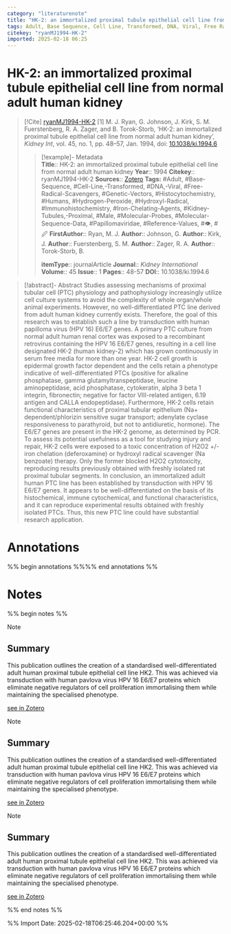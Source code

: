 ```yaml
---
category: "literaturenote"
title: "HK-2: an immortalized proximal tubule epithelial cell line from normal adult human kidney"
tags: Adult, Base Sequence, Cell Line, Transformed, DNA, Viral, Free Radical Scavengers, Genetic Vectors, Histocytochemistry, Humans, Hydrogen Peroxide, Hydroxyl Radical, Immunohistochemistry, Iron Chelating Agents, Kidney Tubules, Proximal, Male, Molecular Probes, Molecular Sequence Data, Papillomaviridae, Reference Values, 👁, 🖉
citekey: "ryanMJ1994-HK-2"
imported: 2025-02-18 06:25
---
```


# HK-2: an immortalized proximal tubule epithelial cell line from normal adult human kidney


> [!Cite] [ryanMJ1994-HK-2](zotero://select/library/items/MWEBQCDZ)
> [1]  M. J. Ryan, G. Johnson, J. Kirk, S. M. Fuerstenberg, R. A. Zager, and B. Torok-Storb, ‘HK-2: an immortalized proximal tubule epithelial cell line from normal adult human kidney’, _Kidney Int_, vol. 45, no. 1, pp. 48–57, Jan. 1994, doi: [10.1038/ki.1994.6](https://doi.org/10.1038/ki.1994.6)
> > [!example]- Metadata    
> > **Title**:: HK-2: an immortalized proximal tubule epithelial cell line from normal adult human kidney
> > **Year**:: 1994
> > **Citekey**:: ryanMJ1994-HK-2
> > **Sources**:: [Zotero](zotero://select/library/items/MWEBQCDZ)
> > **Tags:** #Adult, #Base-Sequence, #Cell-Line,-Transformed, #DNA,-Viral, #Free-Radical-Scavengers, #Genetic-Vectors, #Histocytochemistry, #Humans, #Hydrogen-Peroxide, #Hydroxyl-Radical, #Immunohistochemistry, #Iron-Chelating-Agents, #Kidney-Tubules,-Proximal, #Male, #Molecular-Probes, #Molecular-Sequence-Data, #Papillomaviridae, #Reference-Values, #👁, #🖉
> > **FirstAuthor**:: Ryan, M. J.
> > **Author**:: Johnson, G.
> > **Author**:: Kirk, J.
> > **Author**:: Fuerstenberg, S. M.
> > **Author**:: Zager, R. A.
> > **Author**:: Torok-Storb, B.
> > 
> > **itemType**:: journalArticle
> > **Journal**:: *Kidney International*
> > **Volume**:: 45
> > **Issue**:: 1
> > **Pages**:: 48-57
> > **DOI**:: 10.1038/ki.1994.6

> [!abstract]- Abstract
> Studies assessing mechanisms of proximal tubular cell (PTC) physiology and pathophysiology increasingly utilize cell culture systems to avoid the complexity of whole organ/whole animal experiments. However, no well-differentiated PTC line derived from adult human kidney currently exists. Therefore, the goal of this research was to establish such a line by transduction with human papilloma virus (HPV 16) E6/E7 genes. A primary PTC culture from normal adult human renal cortex was exposed to a recombinant retrovirus containing the HPV 16 E6/E7 genes, resulting in a cell line designated HK-2 (human kidney-2) which has grown continuously in serum free media for more than one year. HK-2 cell growth is epidermal growth factor dependent and the cells retain a phenotype indicative of well-differentiated PTCs (positive for alkaline phosphatase, gamma glutamyltranspeptidase, leucine aminopeptidase, acid phosphatase, cytokeratin, alpha 3 beta 1 integrin, fibronectin; negative for factor VIII-related antigen, 6.19 antigen and CALLA endopeptidase). Furthermore, HK-2 cells retain functional characteristics of proximal tubular epithelium (Na+ dependent/phlorizin sensitive sugar transport; adenylate cyclase responsiveness to parathyroid, but not to antidiuretic, hormone). The E6/E7 genes are present in the HK-2 genome, as determined by PCR. To assess its potential usefulness as a tool for studying injury and repair, HK-2 cells were exposed to a toxic concentration of H2O2 +/- iron chelation (deferoxamine) or hydroxyl radical scavenger (Na benzoate) therapy. Only the former blocked H2O2 cytotoxicity, reproducing results previously obtained with freshly isolated rat proximal tubular segments. In conclusion, an immortalized adult human PTC line has been established by transduction with HPV 16 E6/E7 genes. It appears to be well-differentiated on the basis of its histochemical, immune cytochemical, and functional characteristics, and it can reproduce experimental results obtained with freshly isolated PTCs. Thus, this new PTC line could have substantial research application.

# Annotations

%% begin annotations %%%% end annotations %%

# Notes

%% begin notes %%

> [!note]
> ## Summary
> 
> This publication outlines the creation of a standardised well-differentiated adult human proximal tubule epithelial cell line $\text{HK2}$. This was achieved via transduction with human pavlova virus HPV 16 E6/E7 proteins which eliminate negative regulators of cell proliferation immortalising them while maintaining the specialised phenotype.
>
> [see in Zotero](zotero://select/library/items/KLC4MS6W)

> [!note]
> ## Summary
> 
> This publication outlines the creation of a standardised well-differentiated adult human proximal tubule epithelial cell line $\text{HK2}$. This was achieved via transduction with human pavlova virus HPV 16 E6/E7 proteins which eliminate negative regulators of cell proliferation immortalising them while maintaining the specialised phenotype.
>
> [see in Zotero](zotero://select/library/items/KLC4MS6W)

> [!note]
> ## Summary
> 
> This publication outlines the creation of a standardised well-differentiated adult human proximal tubule epithelial cell line $\text{HK2}$. This was achieved via transduction with human pavlova virus HPV 16 E6/E7 proteins which eliminate negative regulators of cell proliferation immortalising them while maintaining the specialised phenotype.
>
> [see in Zotero](zotero://select/library/items/KLC4MS6W)

%% end notes %%

%% Import Date: 2025-02-18T06:25:46.204+00:00 %%
